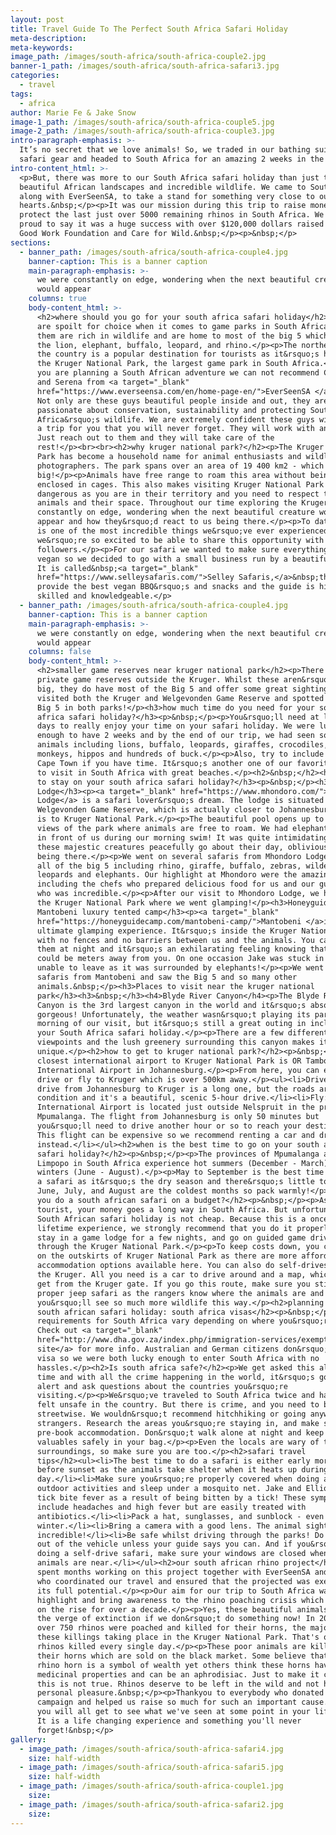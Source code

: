 ```yaml
---
layout: post
title: Travel Guide To The Perfect South Africa Safari Holiday
meta-description:
meta-keywords:
image_path: /images/south-africa/south-africa-couple2.jpg
banner-1_path: /images/south-africa/south-africa-safari3.jpg
categories:
  - travel
tags:
  - africa
author: Marie Fe & Jake Snow
image-1_path: /images/south-africa/south-africa-couple5.jpg
image-2_path: /images/south-africa/south-africa-couple3.jpg
intro-paragraph-emphasis: >-
  It’s no secret that we love animals! So, we traded in our bathing suits for
  safari gear and headed to South Africa for an amazing 2 weeks in the bush.
intro-content_html: >-
  <p>But, there was more to our South Africa safari holiday than just the
  beautiful African landscapes and incredible wildlife. We came to South Africa,
  along with EverSeenSA, to take a stand for something very close to our
  hearts.&nbsp;</p><p>It was our mission during this trip to raise money to
  protect the last just over 5000 remaining rhinos in South Africa. We are so
  proud to say it was a huge success with over $120,000 dollars raised for The
  Good Work Foundation and Care for Wild.&nbsp;</p><p>&nbsp;</p>
sections:
  - banner_path: /images/south-africa/south-africa-couple4.jpg
    banner-caption: This is a banner caption
    main-paragraph-emphasis: >-
      we were constantly on edge, wondering when the next beautiful creature
      would appear
    columns: true
    body-content_html: >-
      <h2>where should you go for your south africa safari holiday</h2><p>You
      are spoilt for choice when it comes to game parks in South Africa. All of
      them are rich in wildlife and are home to most of the big 5 which include
      the lion, elephant, buffalo, leopard, and rhino.</p><p>The northeast of
      the country is a popular destination for tourists as it&rsquo;s home to
      the Kruger National Park, the largest game park in South Africa.</p><p>If
      you are planning a South African adventure we can not recommend Charlie
      and Serena from <a target="_blank"
      href="https://www.everseensa.com/en/home-page-en/">EverSeenSA </a>enough!
      Not only are these guys beautiful people inside and out, they are
      passionate about conservation, sustainability and protecting South
      Africa&rsquo;s wildlife. We are extremely confident these guys will design
      a trip for you that you will never forget. They will work with any budget.
      Just reach out to them and they will take care of the
      rest!</p><br><br><h2>why kruger national park?</h2><p>The Kruger National
      Park has become a household name for animal enthusiasts and wildlife
      photographers. The park spans over an area of 19 400 km2 - which is pretty
      big!</p><p>Animals have free range to roam this area without being
      enclosed in cages. This also makes visiting Kruger National Park quite
      dangerous as you are in their territory and you need to respect the
      animals and their space. Throughout our time exploring the Kruger, we were
      constantly on edge, wondering when the next beautiful creature would
      appear and how they&rsquo;d react to us being there.</p><p>To date, this
      is one of the most incredible things we&rsquo;ve ever experienced and
      we&rsquo;re so excited to be able to share this opportunity with our
      followers.</p><p>For our safari we wanted to make sure everything was
      vegan so we decided to go with a small business run by a beautiful couple.
      It is called&nbsp;<a target="_blank"
      href="https://www.selleysafaris.com/">Selley Safaris,</a>&nbsp;they
      provide the best vegan BBQ&rsquo;s and snacks and the guide is highly
      skilled and knowledgeable.</p>
  - banner_path: /images/south-africa/south-africa-couple4.jpg
    banner-caption: This is a banner caption
    main-paragraph-emphasis: >-
      we were constantly on edge, wondering when the next beautiful creature
      would appear
    columns: false
    body-content_html: >-
      <h2>smaller game reserves near kruger national park</h2><p>There are other
      private game reserves outside the Kruger. Whilst these aren&rsquo;t as
      big, they do have most of the Big 5 and offer some great sightings. We
      visited both the Kruger and Welgevonden Game Reserve and spotted all the
      Big 5 in both parks!</p><h3>how much time do you need for your south
      africa safari holiday?</h3><p>&nbsp;</p><p>You&rsquo;ll need at least 5
      days to really enjoy your time on your safari holiday. We were lucky
      enough to have 2 weeks and by the end of our trip, we had seen so many
      animals including lions, buffalo, leopards, giraffes, crocodiles, zebras,
      monkeys, hippos and hundreds of buck.</p><p>Also, try to include a trip to
      Cape Town if you have time. It&rsquo;s another one of our favorite places
      to visit in South Africa with great beaches.</p><h2>&nbsp;</h2><h3>where
      to stay on your south africa safari holiday?</h3><p>&nbsp;</p><h3>Mhondoro
      Lodge</h3><p><a target="_blank" href="https://www.mhondoro.com/">Mhondoro
      Lodge</a> is a safari lover&rsquo;s dream. The lodge is situated in
      Welgevonden Game Reserve, which is actually closer to Johannesburg than it
      is to Kruger National Park.</p><p>The beautiful pool opens up to gorgeous
      views of the park where animals are free to roam. We had elephants right
      in front of us during our morning swim! It was quite intimidating having
      these majestic creatures peacefully go about their day, oblivious to us
      being there.</p><p>We went on several safaris from Mhondoro Lodge and saw
      all of the big 5 including rhino, giraffe, buffalo, zebras, wildebeest,
      leopards and elephants. Our highlight at Mhondoro were the amazing staff
      including the chefs who prepared delicious food for us and our guide, Dan,
      who was incredible.</p><p>After our visit to Mhondoro Lodge, we headed to
      the Kruger National Park where we went glamping!</p><h3>Honeyguide
      Mantobeni luxury tented camp</h3><p><a target="_blank"
      href="https://honeyguidecamp.com/mantobeni-camp/">Mantobeni </a>is the
      ultimate glamping experience. It&rsquo;s inside the Kruger National Park
      with no fences and no barriers between us and the animals. You can hear
      them at night and it&rsquo;s an exhilarating feeling knowing that they
      could be meters away from you. On one occasion Jake was stuck in our tent
      unable to leave as it was surrounded by elephants!</p><p>We went on daily
      safaris from Mantobeni and saw the Big 5 and so many other
      animals.&nbsp;</p><h3>Places to visit near the kruger national
      park</h3><h3>&nbsp;</h3><h4>Blyde River Canyon</h4><p>The Blyde River
      Canyon is the 3rd largest canyon in the world and it&rsquo;s absolutely
      gorgeous! Unfortunately, the weather wasn&rsquo;t playing its part on the
      morning of our visit, but it&rsquo;s still a great outing in include in
      your South Africa safari holiday.</p><p>There are a few different
      viewpoints and the lush greenery surrounding this canyon makes it truly
      unique.</p><h2>how to get to kruger national park?</h2><p>&nbsp;</p><p>The
      closest international airport to Kruger National Park is OR Tambo
      International Airport in Johannesburg.</p><p>From here, you can either
      drive or fly to Kruger which is over 500km away.</p><ul><li>Drive: The
      drive from Johannesburg to Kruger is a long one, but the roads are in good
      condition and it's a beautiful, scenic 5-hour drive.</li><li>Fly: Kruger
      International Airport is located just outside Nelspruit in the province of
      Mpumalanga. The flight from Johannesburg is only 50 minutes but
      you&rsquo;ll need to drive another hour or so to reach your destination.
      This flight can be expensive so we recommend renting a car and driving
      instead.</li></ul><h2>when is the best time to go on your south africa
      safari holiday?</h2><p>&nbsp;</p><p>The provinces of Mpumalanga and
      Limpopo in South Africa experience hot summers (December - March) and dry
      winters (June - August).</p><p>May to September is the best time to go on
      a safari as it&rsquo;s the dry season and there&rsquo;s little to no rain.
      June, July, and August are the coldest months so pack warmly!</p><h2>Can
      you do a south african safari on a budget?</h2><p>&nbsp;</p><p>As a
      tourist, your money goes a long way in South Africa. But unfortunately, a
      South African safari holiday is not cheap. Because this is a once in a
      lifetime experience, we strongly recommend that you do it properly and
      stay in a game lodge for a few nights, and go on guided game drives
      through the Kruger National Park.</p><p>To keep costs down, you can stay
      on the outskirts of Kruger National Park as there are more affordable
      accommodation options available here. You can also do self-drives within
      the Kruger. All you need is a car to drive around and a map, which you can
      get from the Kruger gate. If you go this route, make sure you still do a
      proper jeep safari as the rangers know where the animals are and
      you&rsquo;ll see so much more wildlife this way.</p><h2>planning your
      south african safari holiday: south africa visas</h2><p>&nbsp;</p><p>Visa
      requirements for South Africa vary depending on where you&rsquo;re from.
      Check out <a target="_blank"
      href="http://www.dha.gov.za/index.php/immigration-services/exempt-countries">this
      site</a> for more info. Australian and German citizens don&rsquo;t need a
      visa so we were both lucky enough to enter South Africa with no
      hassles.</p><h2>Is south africa safe?</h2><p>We get asked this all the
      time and with all the crime happening in the world, it&rsquo;s good to
      alert and ask questions about the countries you&rsquo;re
      visiting.</p><p>We&rsquo;ve traveled to South Africa twice and have never
      felt unsafe in the country. But there is crime, and you need to be
      streetwise. We wouldn&rsquo;t recommend hitchhiking or going anywhere with
      strangers. Research the areas you&rsquo;re staying in, and make sure you
      pre-book accommodation. Don&rsquo;t walk alone at night and keep your
      valuables safely in your bag.</p><p>Even the locals are wary of their
      surroundings, so make sure you are too.</p><h2>safari travel
      tips</h2><ul><li>The best time to do a safari is either early morning or
      before sunset as the animals take shelter when it heats up during the
      day.</li><li>Make sure you&rsquo;re properly covered when doing any
      outdoor activities and sleep under a mosquito net. Jake and Elliot got
      tick bite fever as a result of being bitten by a tick! These symptoms
      include headaches and high fever but are easily treated with
      antibiotics.</li><li>Pack a hat, sunglasses, and sunblock - even during
      winter.</li><li>Bring a camera with a good lens. The animal sightings are
      incredible!</li><li>Be safe whilst driving through the parks! Do not get
      out of the vehicle unless your guide says you can. And if you&rsquo;re
      doing a self-drive safari, make sure your windows are closed when the
      animals are near.</li></ul><h2>our south african rhino project</h2><p>We
      spent months working on this project together with EverSeenSA and Omaze,
      who coordinated our travel and ensured that the projected was executed to
      its full potential.</p><p>Our aim for our trip to South Africa was to
      highlight and bring awareness to the rhino poaching crisis which has been
      on the rise for over a decade.</p><p>Yes, these beautiful animals are on
      the verge of extinction if we don&rsquo;t do something now! In 2018 alone,
      over 750 rhinos were poached and killed for their horns, the majority of
      these killings taking place in the Kruger National Park. That's over 2
      rhinos killed every single day.</p><p>These poor animals are killed for
      their horns which are sold on the black market. Some believe that owning a
      rhino horn is a symbol of wealth yet others think these horns have
      medicinal properties and can be an aphrodisiac. Just to make it clear -
      this is not true. Rhinos deserve to be left in the wild and not hunted for
      personal pleasure.&nbsp;</p><p>Thankyou to everybody who donated to our
      campaign and helped us raise so much for such an important cause. We hope
      you will all get to see what we've seen at some point in your life time.
      It is a life changing experience and something you'll never
      forget!&nbsp;</p>
gallery:
  - image_path: /images/south-africa/south-africa-safari4.jpg
    size: half-width
  - image_path: /images/south-africa/south-africa-safari5.jpg
    size: half-width
  - image_path: /images/south-africa/south-africa-couple1.jpg
    size:
  - image_path: /images/south-africa/south-africa-safari2.jpg
    size:
---
```

